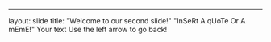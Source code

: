 
---
layout: slide
title: "Welcome to our second slide!"
"InSeRt A qUoTe Or A mEmE!"
Your text
Use the left arrow to go back!
